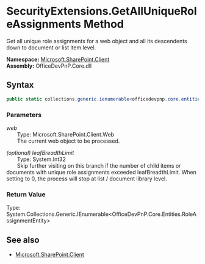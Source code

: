 # SecurityExtensions.GetAllUniqueRoleAssignments Method  
Get all unique role assignments for a web object and all its descendents down to document or list item level.  

**Namespace:** [Microsoft.SharePoint.Client](Microsoft.SharePoint.Client.md)  
**Assembly:** OfficeDevPnP.Core.dll  
## Syntax
```C#
public static collections.generic.ienumerable<officedevpnp.core.entities.roleassignmententity> GetAllUniqueRoleAssignments(Web web,Int32 leafBreadthLimit)
```
### Parameters
*web*  
&emsp;&emsp;Type: Microsoft.SharePoint.Client.Web  
&emsp;&emsp;The current web object to be processed.  
  
*(optional) leafBreadthLimit*  
&emsp;&emsp;Type: System.Int32  
&emsp;&emsp;Skip further visiting on this branch if the number of child items or documents with unique role assignments exceeded leafBreadthLimit. When setting to 0, the process will stop at list / document library level.  
  
### Return Value
Type: System.Collections.Generic.IEnumerable<OfficeDevPnP.Core.Entities.RoleAssignmentEntity>  


## See also
- [Microsoft.SharePoint.Client](Microsoft.SharePoint.Client.md)

